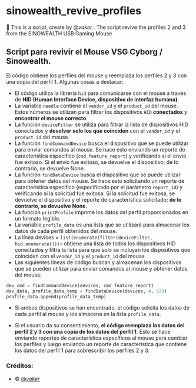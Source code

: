 # sinowealth_revive_profiles
🦄 This is a script, create by @_vaker_ . The script revive the profiles 2 and 3 from the SINOWEALTH USB Gaming Mouse

## Script para revivir el Mouse VSG Cyborg / Sinowealth.

El código obtiene los perfiles del mouse y reemplaza los perfiles 2 y 3 con una copia del perfil 1. Algunas cosas a destacar:

- El código utiliza la librería `hid` para comunicarse con el mouse a través de **HID (Human Interface Device, dispositivo de interfaz humana)**.
- La variable `needle` contiene el `vendor_id` y el `product_id` del mouse. Estos números se utilizan para filtrar los dispositivos `HID` **conectados** y **encontrar el mouse correcto**.
- La función `deviceFilter` se utiliza para filtrar la lista de dispositivos HID conectados y **devolver solo los que coinciden** con el `vendor_id` y el `product_id` del mouse.
- La función `findCommandDevice` busca el dispositivo que se puede utilizar para enviar comandos al mouse. Se hace esto enviando un reporte de característica específico (`cmd_feature_report`) y verificando si el envío fue exitoso. Si el envío fue exitoso, se devuelve el dispositivo; de lo contrario, se devuelve None.
- La función `findDataDevice` busca el dispositivo que se puede utilizar para obtener datos del mouse. Se hace esto solicitando un reporte de característica específico (especificado por el parámetro `report_id`) y verificando si la solicitud fue exitosa. Si la solicitud fue exitosa, se devuelve el dispositivo y el reporte de característica solicitado; **de lo contrario, se devuelve None**.
- La función `printProfile` imprime los datos del perfil proporcionados en un formato legible.
- La variable `profile_data` es una lista que se utilizará para almacenar los datos de cada perfil obtenidos del mouse.
- La línea devices = `list(enumerate(filter(deviceFilter, hid.enumerate())))` obtiene una lista de todos los dispositivos HID conectados y filtra la lista para que solo se incluyan los dispositivos que coinciden con el `vendor_id` y el `product_id` del mouse.
- Las siguientes líneas de código buscan y almacenan los dispositivos que se pueden utilizar para enviar comandos al mouse y obtener datos del mouse:

```python
dev_cmd = findCommandDevice(devices, cmd_feature_report)
dev_data, profile_data_temp = findDataDevice(devices, 4, 520)
profile_data.append(profile_data_temp)
```

- Si ambos dispositivos se han encontrado, el código solicita los datos de cada perfil al mouse y los almacena en la lista `profile_data`.

- Si el usuario da su consentimiento, **el código reemplaza los datos del perfil 2 y 3 con una copia de los datos del perfil 1**. Esto se hace enviando reportes de característica específicos al mouse para cambiar los perfiles y luego enviando un reporte de característica que contiene los datos del perfil 1 para sobrescribir los perfiles 2 y 3.


### Créditos:

- © [@_vaker_](https://gitlab.com/_vaker_/)